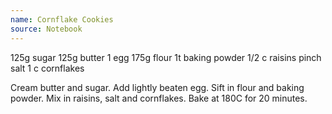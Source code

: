 ```yaml
---
name: Cornflake Cookies
source: Notebook
---
```


125g sugar
125g butter
1 egg
175g flour
1t baking powder
1/2 c raisins
pinch salt
1 c cornflakes

Cream butter and sugar.  Add lightly beaten egg.  Sift in flour and baking powder.  Mix in raisins, salt and cornflakes.  Bake at 180C for 20 minutes.

